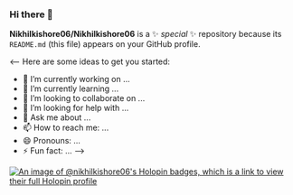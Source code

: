 ### Hi there 👋


**Nikhilkishore06/Nikhilkishore06** is a ✨ _special_ ✨ repository because its `README.md` (this file) appears on your GitHub profile.

<-- Here are some ideas to get you started:

- 🔭 I’m currently working on ...
- 🌱 I’m currently learning ...
- 👯 I’m looking to collaborate on ...
- 🤔 I’m looking for help with ...
- 💬 Ask me about ...
- 📫 How to reach me: ...
- 😄 Pronouns: ...
- ⚡ Fun fact: ...
  -->
  
[![An image of @nikhilkishore06's Holopin badges, which is a link to view their full Holopin profile](https://holopin.me/nikhilkishore06)](https://holopin.io/@nikhilkishore06)
